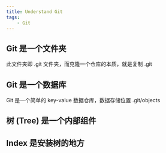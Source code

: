 ```yaml
---
title: Understand Git
tags:
    - Git
---
```


## Git 是一个文件夹
此文件夹即 .git 文件夹，而克隆一个仓库的本质，就是复制 .git

## Git 是一个数据库
Git 是一个简单的 key-value 数据仓库，数据存储位置 .git/objects

## 树 (Tree) 是一个内部组件

## Index 是安装树的地方
